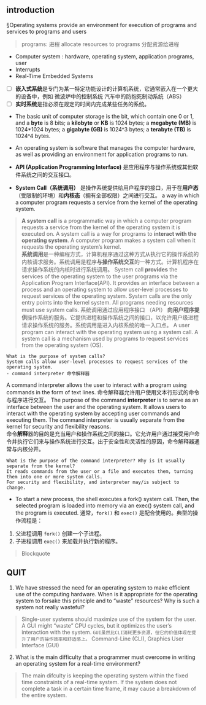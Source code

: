

## introduction
§Operating systems provide an environment for execution of programs and services to programs and users
> programs: 进程
> allocate resources to programs 分配资源给进程
 - Computer system :  hardware,  operating system,  application programs,  user
 - Interrupts
 - Real-Time Embedded Systems
> 
> 
 - [ ] **嵌入式系统**是专门为某一特定功能设计的计算机系统，它通常嵌入在一个更大的设备中，例如  微波炉中的控制系统  汽车中的防抱死制动系统（ABS）
 - [ ] **实时系统**是指必须在规定的时间内完成某些任务的系统。
 - The basic unit of computer storage is the bit, which contain one 0 or 1, and a **byte** is 8 bits; a **kilobyte** or **KB** is 1024 bytes; a **megabyte (MB)** is 1024*1024 bytes; a **gigabyte (GB)** is 1024^3 bytes; a **terabyte (TB)** is 1024^4 bytes.
 - An operating system is software that manages the computer hardware, as well as providing an environment for application programs to run.

- **API (Application Programming Interface)** 是应用程序与操作系统或其他软件系统之间的交互接口。
- **System Call（系统调用）** 是操作系统提供给用户程序的接口，用于在**用户态**（受限制的环境）和**内核态**（拥有全部权限）之间进行交互。
a way in which a computer program requests a service from the kernel of the operating system.
>****A system call**** is a programmatic way in which a computer program requests a service from the kernel of the operating system it is executed on. A system call is a way for programs to ****interact with the operating system****. A computer program makes a system call when it requests the operating system’s kernel.  
****系统调用****是一种编程方式，计算机程序通过这种方式从执行它的操作系统的内核请求服务。系统调用是程序****与操作系统交互****的一种方式。计算机程序在请求操作系统的内核时进行系统调用。
System call ****provides**** the services of the operating system to the user programs via the Application Program Interface(API). It provides an interface between a process and an operating system to allow user-level processes to request services of the operating system. System calls are the only entry points into the kernel system. All programs needing resources must use system calls.
系统调用通过应用程序接口 （API） ****向用户程序提供****操作系统的服务。它提供进程和操作系统之间的接口，以允许用户级进程请求操作系统的服务。系统调用是进入内核系统的唯一入口点。
A user program can interact with the operating system using a system call.
A system call is a mechanism used by programs to request services from the operating system (OS).

    What is the purpose of system calls?
    System calls allow user-level processes to request services of the operating system.
    - command interpreter 命令解释器
   A command interpreter allows the user to interact with a program using commands in the form of text lines. 命令解释器允许用户使用文本行形式的命令与程序进行交互。
   The purpose of the command **interpreter** is to serve as an interface between the user and the operating system. It allows users to interact with the operating system by accepting user commands and executing them. The command interpreter is usually separate from the kernel for security and flexibility reasons.  
命令**解释**器的目的是充当用户和操作系统之间的接口。它允许用户通过接受用户命令并执行它们来与操作系统进行交互。出于安全性和灵活性的原因，命令解释器通常与内核分开。

    What is the purpose of the command interpreter? Why is it usually separate from the kernel?
    It reads commands from the user or a file and executes them, turning them into one or more system calls.
    For security and flexibility, and interpreter may/is subject to change.
- To start a new process, the shell executes a fork() system call. Then, the selected program is loaded into memory via an exec() system call, and the program is executed.
通常，`fork()` 和 `exec()` 是配合使用的。典型的操作流程是：

1.  父进程调用 `fork()` 创建一个子进程。
2.  子进程调用 `exec()` 来加载并执行新的程序。

> Blockquote

## QUIT	
 1. We have stressed the need for an operating system to make efficient use of the computing hardware. When is it appropriate for the operating system to forsake this principle and to “waste” resources? Why is such a system not really wasteful?
> Single-user systems should maximize use of the system for the user. A GUI might “waste” CPU cycles, but it optimizes the user’s interaction with the system.
> `GUI虽然比CLI消耗更多资源，但它的价值体现在提升了用户的操作效率和舒适感上。`
> Command-Line  (CLI), Graphics  User  Interface  (GUI)
 2. What is the main difficulty that a programmer must overcome in writing an operating system for a real-time environment?
 >The main difculty is keeping the operating system within the fixed time constraints of a real-time system. If the system does not complete a task in a certain time frame, it may cause a breakdown of the entire system.



<!--stackedit_data:
eyJwcm9wZXJ0aWVzIjoidGl0bGU6IHBpY1xuYXV0aG9yOiBmZW
lcbiIsImhpc3RvcnkiOlsxNDQyODc5MjI2LC0yMDExMjcwMzgw
LC0xNTAxNzk1Mzg2LC01NDc3OTg1NDgsNzQyMzMwMzIzLDY4OD
kxMjQzNCwyMDA3OTU4ODYzLC02ODc3ODk4NDIsNDIwMzExMDc5
XX0=
-->